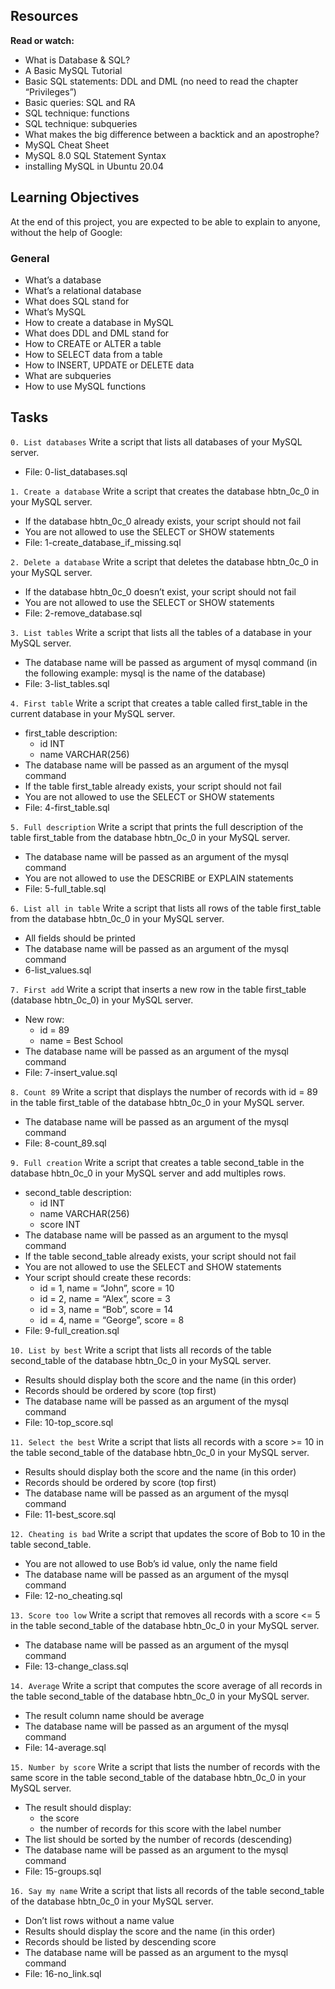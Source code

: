 ## Resources
**Read or watch:**

- What is Database & SQL?
- A Basic MySQL Tutorial
- Basic SQL statements: DDL and DML (no need to read the chapter “Privileges”)
- Basic queries: SQL and RA
- SQL technique: functions
- SQL technique: subqueries
- What makes the big difference between a backtick and an apostrophe?
- MySQL Cheat Sheet
- MySQL 8.0 SQL Statement Syntax
- installing MySQL in Ubuntu 20.04

## Learning Objectives
At the end of this project, you are expected to be able to explain to anyone, without the help of Google:

### General
- What’s a database
- What’s a relational database
- What does SQL stand for
- What’s MySQL
- How to create a database in MySQL
- What does DDL and DML stand for
- How to CREATE or ALTER a table
- How to SELECT data from a table
- How to INSERT, UPDATE or DELETE data
- What are subqueries
- How to use MySQL functions

## Tasks

`0. List databases`
Write a script that lists all databases of your MySQL server.
- File: 0-list_databases.sql

`1. Create a database`
Write a script that creates the database hbtn_0c_0 in your MySQL server.

- If the database hbtn_0c_0 already exists, your script should not fail
- You are not allowed to use the SELECT or SHOW statements
- File: 1-create_database_if_missing.sql

`2. Delete a database`
Write a script that deletes the database hbtn_0c_0 in your MySQL server.

- If the database hbtn_0c_0 doesn’t exist, your script should not fail
- You are not allowed to use the SELECT or SHOW statements
- File: 2-remove_database.sql

`3. List tables`
Write a script that lists all the tables of a database in your MySQL server.

- The database name will be passed as argument of mysql command (in the following example: mysql is the name of the database)
- File: 3-list_tables.sql

`4. First table`
Write a script that creates a table called first_table in the current database in your MySQL server.

- first_table description:
	- id INT
	- name VARCHAR(256)
- The database name will be passed as an argument of the mysql command
- If the table first_table already exists, your script should not fail
- You are not allowed to use the SELECT or SHOW statements
- File: 4-first_table.sql

`5. Full description`
Write a script that prints the full description of the table first_table from the database hbtn_0c_0 in your MySQL server.

- The database name will be passed as an argument of the mysql command
- You are not allowed to use the DESCRIBE or EXPLAIN statements
- File: 5-full_table.sql

`6. List all in table`
Write a script that lists all rows of the table first_table from the database hbtn_0c_0 in your MySQL server.

- All fields should be printed
- The database name will be passed as an argument of the mysql command
- 6-list_values.sql

`7. First add`
Write a script that inserts a new row in the table first_table (database hbtn_0c_0) in your MySQL server.

- New row:
	- id = 89
	- name = Best School
- The database name will be passed as an argument of the mysql command
- File: 7-insert_value.sql

`8. Count 89`
Write a script that displays the number of records with id = 89 in the table first_table of the database hbtn_0c_0 in your MySQL server.

- The database name will be passed as an argument of the mysql command
- File: 8-count_89.sql

`9. Full creation`
Write a script that creates a table second_table in the database hbtn_0c_0 in your MySQL server and add multiples rows.

- second_table description:
	- id INT
	- name VARCHAR(256)
	- score INT
- The database name will be passed as an argument to the mysql command
- If the table second_table already exists, your script should not fail
- You are not allowed to use the SELECT and SHOW statements
- Your script should create these records:
	- id = 1, name = “John”, score = 10
	- id = 2, name = “Alex”, score = 3
	- id = 3, name = “Bob”, score = 14
	- id = 4, name = “George”, score = 8
- File: 9-full_creation.sql 

`10. List by best`
Write a script that lists all records of the table second_table of the database hbtn_0c_0 in your MySQL server.

- Results should display both the score and the name (in this order)
- Records should be ordered by score (top first)
- The database name will be passed as an argument of the mysql command
- File: 10-top_score.sql

`11. Select the best`
Write a script that lists all records with a score >= 10 in the table second_table of the database hbtn_0c_0 in your MySQL server.

- Results should display both the score and the name (in this order)
- Records should be ordered by score (top first)
- The database name will be passed as an argument of the mysql command
- File: 11-best_score.sql

`12. Cheating is bad`
Write a script that updates the score of Bob to 10 in the table second_table.

- You are not allowed to use Bob’s id value, only the name field
- The database name will be passed as an argument of the mysql command
- File: 12-no_cheating.sql

`13. Score too low`
Write a script that removes all records with a score <= 5 in the table second_table of the database hbtn_0c_0 in your MySQL server.

- The database name will be passed as an argument of the mysql command
- File: 13-change_class.sql

`14. Average`
Write a script that computes the score average of all records in the table second_table of the database hbtn_0c_0 in your MySQL server.

- The result column name should be average
- The database name will be passed as an argument of the mysql command
- File: 14-average.sql

`15. Number by score`
Write a script that lists the number of records with the same score in the table second_table of the database hbtn_0c_0 in your MySQL server.

- The result should display:
	- the score
	- the number of records for this score with the label number
- The list should be sorted by the number of records (descending)
- The database name will be passed as an argument to the mysql command
- File: 15-groups.sql

`16. Say my name`
Write a script that lists all records of the table second_table of the database hbtn_0c_0 in your MySQL server.

- Don’t list rows without a name value
- Results should display the score and the name (in this order)
- Records should be listed by descending score
- The database name will be passed as an argument to the mysql command
- File: 16-no_link.sql

